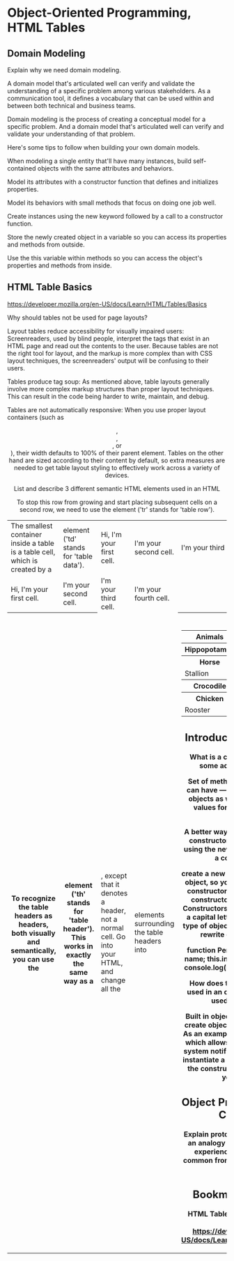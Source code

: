 # Object-Oriented Programming, HTML Tables

## Domain Modeling

Explain why we need domain modeling.

A domain model that's articulated well can verify and validate the understanding of a specific problem among various stakeholders. As a communication tool, it defines a vocabulary that can be used within and between both technical and business teams.

Domain modeling is the process of creating a conceptual model for a specific problem. And a domain model that's articulated well can verify and validate your understanding of that problem.

Here's some tips to follow when building your own domain models.

When modeling a single entity that'll have many instances, build self-contained objects with the same attributes and behaviors.

Model its attributes with a constructor function that defines and initializes properties.

Model its behaviors with small methods that focus on doing one job well.

Create instances using the new keyword followed by a call to a constructor function.

Store the newly created object in a variable so you can access its properties and methods from outside.

Use the this variable within methods so you can access the object's properties and methods from inside.


## HTML Table Basics

https://developer.mozilla.org/en-US/docs/Learn/HTML/Tables/Basics

Why should tables not be used for page layouts?

Layout tables reduce accessibility for visually impaired users: Screenreaders, used by blind people, interpret the tags that exist in an HTML page and read out the contents to the user. Because tables are not the right tool for layout, and the markup is more complex than with CSS layout techniques, the screenreaders' output will be confusing to their users.

Tables produce tag soup: As mentioned above, table layouts generally involve more complex markup structures than proper layout techniques. This can result in the code being harder to write, maintain, and debug.

Tables are not automatically responsive: When you use proper layout containers (such as <header>, <section>, <article>, or <div>), their width defaults to 100% of their parent element. Tables on the other hand are sized according to their content by default, so extra measures are needed to get table layout styling to effectively work across a variety of devices.


List and describe 3 different semantic HTML elements used in an HTML <table>

<td> The smallest container inside a table is a table cell, which is created by a <td> element ('td' stands for 'table data').

<td>Hi, I'm your first cell.</td>
<td>I'm your second cell.</td>
<td>I'm your third cell.</td>
<td>I'm your fourth cell.</td>


<tr> To stop this row from growing and start placing subsequent cells on a second row, we need to use the <tr> element ('tr' stands for 'table row').

<tr>
  <td>Hi, I'm your first cell.</td>
  <td>I'm your second cell.</td>
  <td>I'm your third cell.</td>
  <td>I'm your fourth cell.</td>
</tr>

<th> To recognize the table headers as headers, both visually and semantically, you can use the <th> element ('th' stands for 'table header'). This works in exactly the same way as a <td>, except that it denotes a header, not a normal cell. Go into your HTML, and change all the <td> elements surrounding the table headers into <th> elements.

<table>
  <tr>
    <th>Animals</th>
  </tr>
  <tr>
    <th>Hippopotamus</th>
  </tr>
  <tr>
    <th>Horse</th>
    <td>Mare</td>
  </tr>
  <tr>
    <td>Stallion</td>
  </tr>
  <tr>
    <th>Crocodile</th>
  </tr>
  <tr>
    <th>Chicken</th>
    <td>Hen</td>
  </tr>
  <tr>
    <td>Rooster</td>
  </tr>
</table>




## Introducing Constructors

What is a constructor and what are some advantages to using it?

Set of methods and the properties it can have — and then create as many objects as we like, just updating the values for the properties that are different.

A better way is to use a constructor. A constructor is just a function called using the new keyword. When you call a constructor, it will:

create a new object
bind this to the new object, so you can refer to this in your constructor code
run the code in the constructor
return the new object.
Constructors, by convention, start with a capital letter and are named for the type of object they create. So we could rewrite our example like this:

function Person(name) {
  this.name = name;
  this.introduceSelf = function() {
    console.log(`Hi! I'm ${this.name}.`);
  }
}


How does the term this differ when used in an object literal versus when used in a constructor?

Built in objects and APIs don't always create object instances automatically. As an example, the Notifications API — which allows modern browsers to fire system notifications — requires you to instantiate a new object instance using the constructor for each notification you want to fire.

## Object Prototypes Using A Constructor

Explain prototypes and inheritance via an analogy from your previous work experience.
NOTE: This is a very common front end developer interview question


## Bookmark and Review

HTML Table Advanced Features and Accessibility
https://developer.mozilla.org/en-US/docs/Learn/HTML/Tables/Advanced